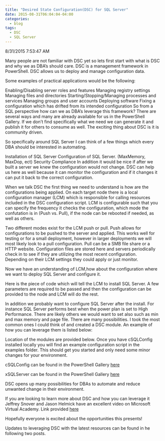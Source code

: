 ```yaml
---
title: "Desired State Configuration(DSC) for SQL Server"
date: 2015-08-31T06:04:04-04:00
categories:
  - blog
tags:
  - DSC
  - SQL Server
---
```


8/31/2015 7:53:47 AM

Many people are not familiar with DSC yet so lets first start with what is DSC and why we as DBA’s should care.  DSC is a management framework in PowerShell.  DSC allows us to deploy and manage configuration data.

Some examples of practical applications would be the following:

Enabling/Disabling server roles and features
Managing registry settings
Managing files and directories
Starting/Stopping/Managing processes and services
Managing groups and user accounts
Deploying software
Fixing a configuration which has drifted from its intended configuration
So from a SQL perspective how can we as DBA’s leverage this framework?  There are several ways and many are already available for us in the PowerShell Gallery.  If we don’t find specifically what we need we can generate it and publish it for others to consume as well.  The exciting thing about DSC is it is community driven.

So specifically around SQL Server I can think of a few things which every DBA should be interested in automating.

Installation of SQL Server
Configuration of SQL Server. (MaxMemory, MaxDop, ect)
Security Compliance
In addition it would be nice if after we built a server we knew the configuration would not change.  DSC can help us here as well because it can monitor the configuration and if it changes it can put it back to the correct configuration.

When we talk DSC the first thing we need to understand is how are the configurations being applied.  On each target node there is a local configuration manager (LCM) which is responsible for calling resources included in the DSC configuration script.  LCM is configurable such that you can specify the frequency it checks the configuration, which mode the confutation is in (Push vs. Pull), if the node can be rebooted if needed, as well as others.

Two different modes exist for the LCM push or pull.  Push allows for configurations to be pushed to the server and applied.  This works well for testing or for a small deployment, however in larger deployments we will most likely look to a pull configuration.  Pull can be a SMB file share or a HTTP website.  Configuration files are stored here and servers periodically check in to see if they are utilizing the most recent configuration.  Depending on their LCM settings they could apply or just monitor.

Now we have an understanding of LCM,how about the configuration where we want to deploy SQL Server and configure it.

Here is the piece of code which will tell the LCM to install SQL Server.  A few parameters are required to be passed and then the configuration can be provided to the node and LCM will do the rest.

In addition we probably want to configure SQL Server after the install.  For instance SQL Server performs best when the power plan is set to High Performance. There are likely others we would want to set also such as min and max memory and page file.  There are many possibilities.  I took the most common ones I could think of and created a DSC module.  An example of how you can leverage them is listed below:

Location of the modules are provided below.  Once you have cSQLConfig installed locally you will find an example configuration script in the examples folder.  This should get you started and only need some minor changes for your environment.

cSQLConfig can be found in the PowerShell Gallery [here](https://www.powershellgallery.com/packages/cSQLConfig/)

xSQLServer can be found in the PowerShell Gallery [here](https://www.powershellgallery.com/packages/xSQLServer/)

DSC opens up many possibilities for DBAs to automate and reduce unwanted change in their environment.

If you are looking to learn more about DSC and how you can leverage it Jeffrey Snover and Jason Helmick have an excellent video on Microsoft Virtual Academy.  Link provided [here](https://www.microsoftvirtualacademy.com/en-US/training-courses/getting-started-with-powershell-desired-state-configuration-dsc—8672)

Hopefully everyone is excited about the opportunities this presents!

Updates to leveraging DSC with the latest resources can be found in he following two posts.